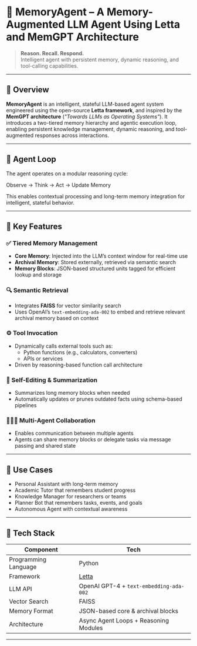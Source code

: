 # 🧠 MemoryAgent – A Memory-Augmented LLM Agent Using Letta and MemGPT Architecture
> **Reason. Recall. Respond.**  
> Intelligent agent with persistent memory, dynamic reasoning, and tool-calling capabilities.

---

## 📌 Overview

**MemoryAgent** is an intelligent, stateful LLM-based agent system engineered using the open-source **Letta framework**, and inspired by the **MemGPT architecture** (*"Towards LLMs as Operating Systems"*). It introduces a two-tiered memory hierarchy and agentic execution loop, enabling persistent knowledge management, dynamic reasoning, and tool-augmented responses across interactions.

---

## 🔁 Agent Loop

The agent operates on a modular reasoning cycle:

Observe → Think → Act → Update Memory


This enables contextual processing and long-term memory integration for intelligent, stateful behavior.

---

## 🔧 Key Features

### ✅ Tiered Memory Management
- **Core Memory**: Injected into the LLM’s context window for real-time use  
- **Archival Memory**: Stored externally, retrieved via semantic search  
- **Memory Blocks**: JSON-based structured units tagged for efficient lookup and storage

### 🔍 Semantic Retrieval
- Integrates **FAISS** for vector similarity search  
- Uses OpenAI’s `text-embedding-ada-002` to embed and retrieve relevant archival memory based on context

### ⚙️ Tool Invocation
- Dynamically calls external tools such as:
  - Python functions (e.g., calculators, converters)
  - APIs or services
- Driven by reasoning-based function call architecture

### 🔁 Self-Editing & Summarization
- Summarizes long memory blocks when needed  
- Automatically updates or prunes outdated facts using schema-based pipelines

### 🧑‍🤝‍🧑 Multi-Agent Collaboration
- Enables communication between multiple agents  
- Agents can share memory blocks or delegate tasks via message passing and shared state

---

## 🚀 Use Cases

- Personal Assistant with long-term memory  
- Academic Tutor that remembers student progress  
- Knowledge Manager for researchers or teams  
- Planner Bot that remembers tasks, events, and goals  
- Autonomous Agent with contextual awareness

---

## 🧰 Tech Stack

| Component | Tech |
|----------|------|
| Programming Language | Python |
| Framework | [Letta](https://github.com/letta-ai/letta) |
| LLM API | OpenAI GPT-4 + `text-embedding-ada-002` |
| Vector Search | FAISS |
| Memory Format | JSON-based core & archival blocks |
| Architecture | Async Agent Loops + Reasoning Modules |

---



